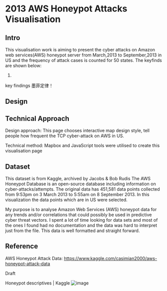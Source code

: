 # 2013 AWS Honeypot Attacks Visualisation

## Intro

This visualisation work is aiming to present the cyber attacks on Amazon web services(AWS) honeypot server from March,2013 to September,2013 in US and the frequency of attack cases is counted for 50 states. The keyfinds are shown below:

1. 

key findings
墨菲定律！

## Design


## Technical Approach
Design approach: This page chooses interactive map design style, tell people how frequent the TCP cyber-attack on AWS in US.

Technical method: Mapbox and JavaScript tools were utilised to create this visualisation page

## Dataset
This dataset is from Kaggle, archived by Jacobs & Bob Rudis
The AWS Honeypot  Database is an open-source database including information on cyber-attacks/attempts. The original data has 451,581 data points collected from 9:53pm on 3 March 2013 to 5:55am on 8 September 2013. In this visualization the data points which are in US were selected.

My purpose is to analyse Amazon Web Services (AWS) honeypot data for any trends and/or correlations that could possibly be used in predictive cyber threat vectors. I spent a lot of time looking for data sets and most of the ones I found had no documentation and the data was hard to interpret just from the file. This data is well formatted and straight forward.

## Reference

AWS Honeypot Attack Data: https://www.kaggle.com/casimian2000/aws-honeypot-attack-data

Draft

Honeypot descriptives | Kaggle
![image](https://user-images.githubusercontent.com/32094055/110950450-d35ae700-837e-11eb-8d5a-551489722e1f.png)
